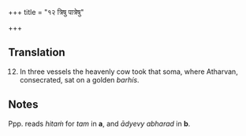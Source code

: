 +++
title = "१२ त्रिषु पात्रेषु"

+++
## Translation
12. In three vessels the heavenly cow took that soma, where Atharvan,  
consecrated, sat on a golden *barhís*.

## Notes
Ppp. reads *hitaṁ* for *tam* in **a**, and *ādyevy abharad* in **b**.
